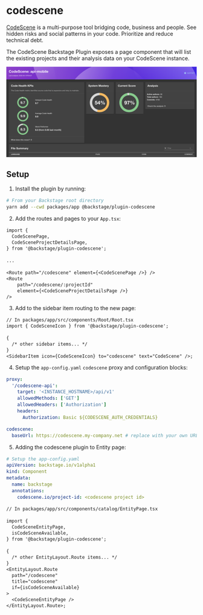 # codescene

[CodeScene](https://codescene.com/) is a multi-purpose tool bridging code, business and people. See hidden risks and social patterns in your code. Prioritize and reduce technical debt.

The CodeScene Backstage Plugin exposes a page component that will list the existing projects and their analysis data on your CodeScene instance.

![screenshot](./docs/codescene-plugin-screenshot.png)

## Setup

1. Install the plugin by running:

```bash
# From your Backstage root directory
yarn add --cwd packages/app @backstage/plugin-codescene
```

2. Add the routes and pages to your `App.tsx`:

```tsx
import {
  CodeScenePage,
  CodeSceneProjectDetailsPage,
} from '@backstage/plugin-codescene';

...

<Route path="/codescene" element={<CodeScenePage />} />
<Route
    path="/codescene/:projectId"
    element={<CodeSceneProjectDetailsPage />}
/>
```

3. Add to the sidebar item routing to the new page:

```tsx
// In packages/app/src/components/Root/Root.tsx
import { CodeSceneIcon } from '@backstage/plugin-codescene';

{
  /* other sidebar items... */
}
<SidebarItem icon={CodeSceneIcon} to="codescene" text="CodeScene" />;
```

4. Setup the `app-config.yaml` `codescene` proxy and configuration blocks:

```yaml
proxy:
  '/codescene-api':
    target: '<INSTANCE_HOSTNAME>/api/v1'
    allowedMethods: ['GET']
    allowedHeaders: ['Authorization']
    headers:
      Authorization: Basic ${CODESCENE_AUTH_CREDENTIALS}
```

```yaml
codescene:
  baseUrl: https://codescene.my-company.net # replace with your own URL
```

5. Adding the codescene plugin to Entity page:

```yaml
# Setup the app-config.yaml
apiVersion: backstage.io/v1alpha1
kind: Component
metadata:
  name: backstage
  annotations:
    codescene.io/project-id: <codescene project id>
```

```tsx
// In packages/app/src/components/catalog/EntityPage.tsx

import {
  CodeSceneEntityPage,
  isCodeSceneAvailable,
} from '@backstage/plugin-codescene';

{
  /* other EntityLayout.Route items... */
}
<EntityLayout.Route
  path="/codescene"
  title="codescene"
  if={isCodeSceneAvailable}
>
  <CodeSceneEntityPage />
</EntityLayout.Route>;
```
